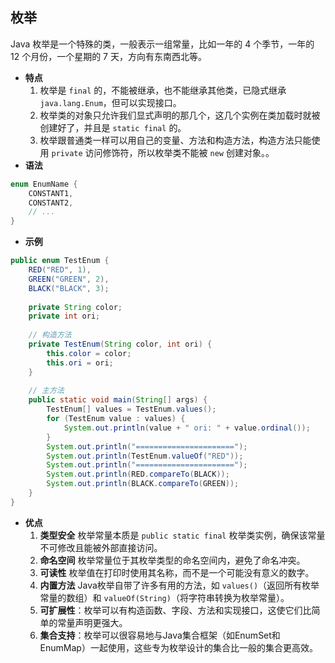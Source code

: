 ## 枚举
Java 枚举是一个特殊的类，一般表示一组常量，比如一年的 4 个季节，一年的 12 个月份，一个星期的 7 天，方向有东南西北等。
- **特点**
	1. 枚举是 `final` 的，不能被继承，也不能继承其他类，已隐式继承 `java.lang.Enum`，但可以实现接口。
	2. 枚举类的对象只允许我们显式声明的那几个，这几个实例在类加载时就被创建好了，并且是 `static final` 的。
	3. 枚举跟普通类一样可以用自己的变量、方法和构造方法，构造方法只能使用 `private` 访问修饰符，所以枚举类不能被 `new` 创建对象。。
- **语法**
```java
enum EnumName {
    CONSTANT1,
    CONSTANT2,
    // ...
}
```
- **示例**
```java
public enum TestEnum {
    RED("RED", 1),
    GREEN("GREEN", 2),
    BLACK("BLACK", 3);
    
    private String color;
    private int ori;
    
    // 构造方法
    private TestEnum(String color, int ori) {
        this.color = color;
        this.ori = ori;
    }
    
    // 主方法
    public static void main(String[] args) {
        TestEnum[] values = TestEnum.values();
        for (TestEnum value : values) {
            System.out.println(value + " ori: " + value.ordinal());
        }
        System.out.println("======================");
        System.out.println(TestEnum.valueOf("RED"));
        System.out.println("======================");
        System.out.println(RED.compareTo(BLACK));
        System.out.println(BLACK.compareTo(GREEN));
    }
}
```
- **优点**
	1. **类型安全** 枚举常量本质是 `public static final` 枚举类实例，确保该常量不可修改且能被外部直接访问。
	2. **命名空间** 枚举常量位于其枚举类型的命名空间内，避免了命名冲突。
	3. **可读性** 枚举值在打印时使用其名称，而不是一个可能没有意义的数字。
	4. **内置方法** Java枚举自带了许多有用的方法，如 `values()`（返回所有枚举常量的数组）和 `valueOf(String)`（将字符串转换为枚举常量）。
	5. **可扩展性**：枚举可以有构造函数、字段、方法和实现接口，这使它们比简单的常量声明更强大。
	6. **集合支持**：枚举可以很容易地与Java集合框架（如EnumSet和EnumMap）一起使用，这些专为枚举设计的集合比一般的集合更高效。